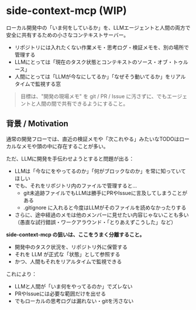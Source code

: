 side-context-mcp (WIP)
===

ローカル開発中の「いま何をしているか」を、LLMエージェントと人間の両方で安全に共有するための小さなコンテキストサーバー。

- リポジトリには入れたくない作業メモ・思考ログ・検証メモを、別の場所で管理する
- LLMにとっては「現在のタスク状態とコンテキストのソース・オブ・トゥルース」
- 人間にとっては「LLMが今なにしてるか」「なぜそう動いてるか」をリアルタイムで監視する窓

> 目標は、"開発の現場メモ" を git / PR / Issue に汚さずに、でもエージェントと人間の間で共有できるようにすること。

## 背景 / Motivation

通常の開発フローでは、直近の検証メモや「次これやる」みたいなTODOはローカルなメモや頭の中に存在することが多い。

ただ、LLMに開発を手伝わせようとすると問題が出る：

- LLMは「今なにをやってるのか」「何がブロックなのか」を常に知っていてほしい  
- でも、それをリポジトリ内のファイルで管理すると…
  - git未追跡ファイルでもLLMは勝手にPRやIssueに言及してしまうことがある
  - .gitignore に入れると今度はLLMがそのファイルを読めなかったりする
- さらに、途中経過のメモは他のメンバーに見せたい内容じゃないことも多い（愚直な試行錯誤・ワークアラウンド・「とりあえずこうした」など）

**side-context-mcp の狙いは、ここをうまく分離すること。**

- 開発中のタスク状況を、リポジトリ外に保管する
- それを LLM が正式な「状態」として参照する
- かつ、人間もそれをリアルタイムで監視できる

これにより：
- LLMと人間が「いま何をやってるのか」でズレない
- PRやIssueには必要な範囲だけを出せる
- でもローカルの思考ログは漏れない・gitを汚さない
